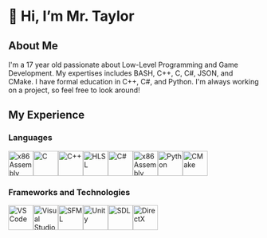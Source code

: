 # 👋 Hi, I’m Mr. Taylor

## About Me

I'm a 17 year old passionate about Low-Level Programming and Game Development. My expertises includes BASH, C++, C, C#, JSON, and CMake. I have formal education in C++, C#, and Python. I'm always working on a project, so feel free to look around!

## My Experience

### Languages
<div style="display: flex; align-items: center;">
  <a href="https://en.wikipedia.org/wiki/X86_assembly_language">
    <img src="https://i.pinimg.com/originals/8c/b1/8c/8cb18c72082d13eb581cf6d452e8e266.png" alt="x86 Assembly" height="50" style="animation: float 2s infinite;">
  </a>
  <a href="https://en.cppreference.com/w/c/language">
    <img src="https://upload.wikimedia.org/wikipedia/commons/thumb/1/18/C_Programming_Language.svg/695px-C_Programming_Language.svg.png" alt="C" height="50" style="animation: float 2s infinite;">
  </a>
  <a href="https://en.cppreference.com/w/cpp/language">
    <img src="https://upload.wikimedia.org/wikipedia/commons/thumb/1/18/ISO_C%2B%2B_Logo.svg/1200px-ISO_C%2B%2B_Logo.svg.png" alt="C++" height="50" style="animation: float 2s infinite;">
  </a>
  <a href="https://en.wikipedia.org/wiki/High-Level_Shader_Language">
    <img src="https://th.bing.com/th/id/OIP.AB4qc9VYOYwoipJ6MvtXVAAAAA?rs=1&pid=ImgDetMain" alt="HLSL" height="50" style="animation: float 2s infinite;">
  </a>
  <a href="https://learn.microsoft.com/en-us/dotnet/csharp/">
    <img src="https://www.netgen.co.za/wp-content/uploads/2022/03/C-image-for-Netgen-1024x1024.png" alt="C#" height="50" style="animation: float 2s infinite;">
  </a>
  <a href="https://www.gnu.org/software/bash/">
    <img src="https://banner2.cleanpng.com/20180705/txh/kisspng-bash-shell-script-command-line-interface-z-shell-5b3df571eaf1a4.5375084915307871859623.jpg" alt="x86 Assembly" height="50" style="animation: float 2s infinite;">
  </a>
  <a href="https://www.python.org/">
    <img src="https://upload.wikimedia.org/wikipedia/commons/thumb/c/c3/Python-logo-notext.svg/121px-Python-logo-notext.svg.png" alt="Python" height="50" style="animation: float 2s infinite;">
  </a>
  <a href="https://cmake.org/">
    <img src="https://cmake.org/wp-content/uploads/2023/08/CMake-Mark-1.svg" alt="CMake" height="50" style="animation: float 2s infinite;">
  </a>
</div>

### Frameworks and Technologies
<div style="display: flex; align-items: center;">
  <a href="https://code.visualstudio.com/">
    <img src="https://upload.wikimedia.org/wikipedia/commons/thumb/9/9a/Visual_Studio_Code_1.35_icon.svg/2048px-Visual_Studio_Code_1.35_icon.svg.png" alt="VS Code" height="50" style="animation: float 2s infinite;">
  </a>
  <a href="https://visualstudio.microsoft.com/">
    <img src="https://upload.wikimedia.org/wikipedia/commons/thumb/2/2c/Visual_Studio_Icon_2022.svg/800px-Visual_Studio_Icon_2022.svg.png" alt="Visual Studio" height="50" style="animation: float 2s infinite;">
  </a>
  <a href="https://www.sfml-dev.org/index.php">
    <img src="https://upload.wikimedia.org/wikipedia/commons/thumb/a/a0/SFML_Logo.svg/1200px-SFML_Logo.svg.png" alt="SFML" height="50" style="animation: float 2s infinite;">
  </a>
  <a href="https://unity.com/">
    <img src="https://images.g2crowd.com/uploads/product/image/large_detail/large_detail_3de44ba8b1638979671c64379167d0b8/unity.jpeg" alt="Unity" height="50" style="animation: float 2s infinite;">
  </a>
  <a href="https://wiki.libsdl.org/SDL2/FrontPage">
    <img src="https://upload.wikimedia.org/wikipedia/commons/5/51/SDL_Logo.png" alt="SDL" height="50" style="animation: float 2s infinite;">
  </a>
  <a href="https://en.wikipedia.org/wiki/DirectX#DirectX_11">
    <img src="https://getpcsoft.wikisend.com/img_howto/0/140/Pic%201.png" alt="DirectX" height="50" style="animation: float 2s infinite;">
  </a>
</div>

